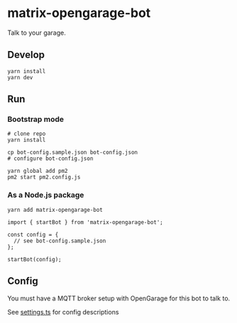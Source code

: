 # matrix-opengarage-bot

Talk to your garage.

## Develop

```
yarn install
yarn dev
```

## Run

### Bootstrap mode

```
# clone repo
yarn install

cp bot-config.sample.json bot-config.json
# configure bot-config.json

yarn global add pm2
pm2 start pm2.config.js
```

### As a Node.js package

```
yarn add matrix-opengarage-bot
```

```
import { startBot } from 'matrix-opengarage-bot';

const config = {
  // see bot-config.sample.json
};

startBot(config);
```

## Config

You must have a MQTT broker setup with OpenGarage for this bot to talk to.

See [settings.ts](./src/settings.ts) for config descriptions
